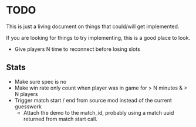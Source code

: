 # TODO

This is just a living document on things that could/will get implemented.

If you are looking for things to try implementing, this is a good place to look.

- Give players N time to reconnect before losing slots

## Stats

- Make sure spec is no
- Make win rate only count when player was in game for > N minutes & > N players
- Trigger match start / end from source mod instead of the current guesswork
    - Attach the demo to the match_id, probably using a match uuid returned from match start call.
